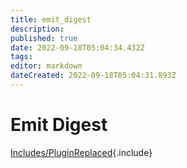 ```yaml
---
title: emit_digest
description: 
published: true
date: 2022-09-18T05:04:34.432Z
tags: 
editor: markdown
dateCreated: 2022-09-18T05:04:31.893Z
---
```


# Emit Digest
[Includes/PluginReplaced](/Includes/PluginReplaced){.include}

